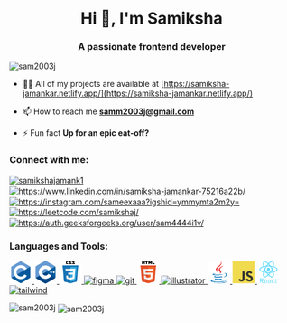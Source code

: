 <h1 align="center">Hi 👋, I'm Samiksha</h1>
<h3 align="center">A passionate frontend developer</h3>

<p align="left"> <img src="https://komarev.com/ghpvc/?username=sam2003j&label=Profile%20views&color=0e75b6&style=flat" alt="sam2003j" /> </p>

- 👨‍💻 All of my projects are available at [https://samiksha-jamankar.netlify.app/](https://samiksha-jamankar.netlify.app/)

- 📫 How to reach me **samm2003j@gmail.com**

- ⚡ Fun fact **Up for an epic eat-off?**

<h3 align="left">Connect with me:</h3>
<p align="left">
<a href="https://twitter.com/samikshajamank1" target="blank"><img align="center" src="https://raw.githubusercontent.com/rahuldkjain/github-profile-readme-generator/master/src/images/icons/Social/twitter.svg" alt="samikshajamank1" height="30" width="40" /></a>
<a href="https://linkedin.com/in/https://www.linkedin.com/in/samiksha-jamankar-75216a22b/" target="blank"><img align="center" src="https://raw.githubusercontent.com/rahuldkjain/github-profile-readme-generator/master/src/images/icons/Social/linked-in-alt.svg" alt="https://www.linkedin.com/in/samiksha-jamankar-75216a22b/" height="30" width="40" /></a>
<a href="https://instagram.com/https://instagram.com/sameexaaa?igshid=ymmymta2m2y=" target="blank"><img align="center" src="https://raw.githubusercontent.com/rahuldkjain/github-profile-readme-generator/master/src/images/icons/Social/instagram.svg" alt="https://instagram.com/sameexaaa?igshid=ymmymta2m2y=" height="30" width="40" /></a>
<a href="https://leetcode.com/samikshaj/" target="blank"><img align="center" src="https://raw.githubusercontent.com/rahuldkjain/github-profile-readme-generator/master/src/images/icons/Social/leet-code.svg" alt="https://leetcode.com/samikshaj/" height="30" width="40" /></a>
<a href="https://auth.geeksforgeeks.org/user/https://auth.geeksforgeeks.org/user/sam4444i1v/" target="blank"><img align="center" src="https://raw.githubusercontent.com/rahuldkjain/github-profile-readme-generator/master/src/images/icons/Social/geeks-for-geeks.svg" alt="https://auth.geeksforgeeks.org/user/sam4444i1v/" height="30" width="40" /></a>
</p>

<h3 align="left">Languages and Tools:</h3>
<p align="left"> <a href="https://www.cprogramming.com/" target="_blank" rel="noreferrer"> <img src="https://raw.githubusercontent.com/devicons/devicon/master/icons/c/c-original.svg" alt="c" width="40" height="40"/> </a> <a href="https://www.w3schools.com/cpp/" target="_blank" rel="noreferrer"> <img src="https://raw.githubusercontent.com/devicons/devicon/master/icons/cplusplus/cplusplus-original.svg" alt="cplusplus" width="40" height="40"/> </a> <a href="https://www.w3schools.com/css/" target="_blank" rel="noreferrer"> <img src="https://raw.githubusercontent.com/devicons/devicon/master/icons/css3/css3-original-wordmark.svg" alt="css3" width="40" height="40"/> </a> <a href="https://www.figma.com/" target="_blank" rel="noreferrer"> <img src="https://www.vectorlogo.zone/logos/figma/figma-icon.svg" alt="figma" width="40" height="40"/> </a> <a href="https://git-scm.com/" target="_blank" rel="noreferrer"> <img src="https://www.vectorlogo.zone/logos/git-scm/git-scm-icon.svg" alt="git" width="40" height="40"/> </a> <a href="https://www.w3.org/html/" target="_blank" rel="noreferrer"> <img src="https://raw.githubusercontent.com/devicons/devicon/master/icons/html5/html5-original-wordmark.svg" alt="html5" width="40" height="40"/> </a> <a href="https://www.adobe.com/in/products/illustrator.html" target="_blank" rel="noreferrer"> <img src="https://www.vectorlogo.zone/logos/adobe_illustrator/adobe_illustrator-icon.svg" alt="illustrator" width="40" height="40"/> </a> <a href="https://www.java.com" target="_blank" rel="noreferrer"> <img src="https://raw.githubusercontent.com/devicons/devicon/master/icons/java/java-original.svg" alt="java" width="40" height="40"/> </a> <a href="https://developer.mozilla.org/en-US/docs/Web/JavaScript" target="_blank" rel="noreferrer"> <img src="https://raw.githubusercontent.com/devicons/devicon/master/icons/javascript/javascript-original.svg" alt="javascript" width="40" height="40"/> </a> <a href="https://reactjs.org/" target="_blank" rel="noreferrer"> <img src="https://raw.githubusercontent.com/devicons/devicon/master/icons/react/react-original-wordmark.svg" alt="react" width="40" height="40"/> </a> <a href="https://tailwindcss.com/" target="_blank" rel="noreferrer"> <img src="https://www.vectorlogo.zone/logos/tailwindcss/tailwindcss-icon.svg" alt="tailwind" width="40" height="40"/> </a> </p>

<p><img align="left" src="https://github-readme-stats.vercel.app/api/top-langs?username=sam2003j&show_icons=true&locale=en&layout=compact" alt="sam2003j" /></p>

<p>&nbsp;<img align="center" src="https://github-readme-stats.vercel.app/api?username=sam2003j&show_icons=true&locale=en" alt="sam2003j" /></p>
